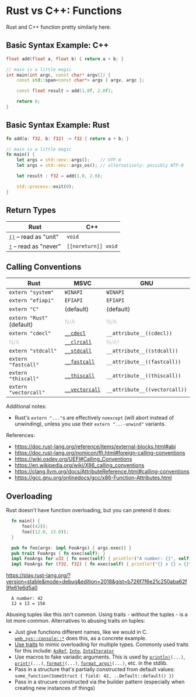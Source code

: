 # Rust vs C++: Functions

Rust and C++ function pretty similarly here.



## Basic Syntax Example: C++

```cpp
float add(float a, float b) { return a + b; }

// main is a little magic
int main(int argc, const char* argv[]) {
    const std::span<const char*> args { argv, argc };

    const float result = add(1.0f, 2.0f);

    return 0;
}
```



## Basic Syntax Example: Rust

```rust
fn add(a: f32, b: f32) -> f32 { return a + b; }

// main is a little magic
fn main() {
    let args = std::env::args();    // UTF-8
    let args = std::env::args_os(); // alternatively: possibly WTF-8

    let result : f32 = add(1.0, 2.0);

    std::process::exit(0);
}
```



## Return Types

| Rust                                                                          | C++ |
| ------------------------------------------------------------------------------| ----|
| [`()`](https://doc.rust-lang.org/std/primitive.unit.html) – read as "unit"    | `void`
| [`!`](https://doc.rust-lang.org/std/primitive.never.html) – read as "never"   | `[[noreturn]] void`



## Calling Conventions

| Rust                                  | MSVC                                                                      | GNU                                       |
| --------------------------------------| --------------------------------------------------------------------------| ------------------------------------------|
| `extern "system"`                     | `WINAPI`                                                                  | `WINAPI`                                  |
| `extern "efiapi"`                     | `EFIAPI`                                                                  | `EFIAPI`                                  |
| `extern "C"`                          | (default)                                                                 | (default)                                 |
| `extern "Rust"` (default)             | <span style="opacity: 25%">N/A</span>                                     | <span style="opacity: 25%">N/A</span>     |
| `extern "cdecl"`                      | [`__cdecl`](https://learn.microsoft.com/en-us/cpp/cpp/cdecl)              | `__attribute__((cdecl))`                  |
| <span style="opacity: 25%">N/A</span> | [`__clrcall`](https://learn.microsoft.com/en-us/cpp/cpp/clrcall)          | <span style="opacity: 25%">N/A?</span>    |
| `extern "stdcall"`                    | [`__stdcall`](https://learn.microsoft.com/en-us/cpp/cpp/stdcall)          | `__attribute__((stdcall))`                |
| `extern "fastcall"`                   | [`__fastcall`](https://learn.microsoft.com/en-us/cpp/cpp/fastcall)        | `__attribute__((fastcall))`               |
| `extern "thiscall"`                   | [`__thiscall`](https://learn.microsoft.com/en-us/cpp/cpp/thiscall)        | `__attribute__((thiscall))`               |
| `extern "vectorcall"`                 | [`__vectorcall`](https://learn.microsoft.com/en-us/cpp/cpp/vectorcall)    | `__attribute__((vectorcall))`             |

Additional notes:
-   Rust's `extern "..."`s are effectively `noexcept` (will abort instead of unwinding), unless you use their `extern "...-unwind"` variants.

References:
-   <https://doc.rust-lang.org/reference/items/external-blocks.html#abi>
-   <https://doc.rust-lang.org/nomicon/ffi.html#foreign-calling-conventions>
-   <https://wiki.osdev.org/UEFI#Calling_Conventions>
-   <https://en.wikipedia.org/wiki/X86_calling_conventions>
-   <https://clang.llvm.org/docs/AttributeReference.html#calling-conventions>
-   <https://gcc.gnu.org/onlinedocs/gcc/x86-Function-Attributes.html>



## Overloading

Rust doesn't have function overloading, but you can pretend it does:

```rust
  fn main() {
      foo((42));
      foo((12.0, 13.0));
  }

  pub fn foo(args: impl FooArgs) { args.exec() }
  pub trait FooArgs { fn exec(self); }
  impl FooArgs for u32 { fn exec(self) { println!("A number: {}", self) } }
  impl FooArgs for (f32, f32) { fn exec(self) { println!("{} x {} = {}", self.0, self.1, self.0 * self.1) } }
```
<https://play.rust-lang.org/?version=stable&mode=debug&edition=2018&gist=b726f7f6e21c250aba62f9fe61e6d5a0>
```text
  A number: 42
  12 x 13 = 156
```

Abusing tuples like this isn't common.  Using traits - *without* the tuples - is a lot more common.  Alternatives to abusing traits on tuples:

-   Just give functions different names, like we would in C.
    [`web_sys::console::*`](https://docs.rs/web-sys/latest/web_sys/console/index.html) does this, as a concrete example.
-   [Use traits](https://medium.com/@jreem/advanced-rust-using-traits-for-argument-overloading-c6a6c8ba2e17) to mimic overloading for multiple types. Commonly used traits for this include: [`AsRef`], [`Into`], [`IntoIterator`]
-   Use macros to fake variadic arguments. This is used by <code>[println!]\(...\)</code>, <code>[print!]\(...\)</code>, <code>[format!]\(...\)</code>, <code>[format_args!]\(...\)</code>, etc. in the stdlib.
-   Pass in a structure that's partially constructed from default values:
    `some_function(SomeStruct { field: 42, ..Default::default() })`
-   Pass in a strucure constructed via the builder pattern (especially when creating new instances of things)



<!-- References -->

[`AsRef`]:          https://doc.rust-lang.org/std/convert/trait.AsRef.html
[`Into`]:           https://doc.rust-lang.org/std/convert/trait.Into.html
[`IntoIterator`]:   https://doc.rust-lang.org/std/iter/trait.IntoIterator.html

[println!]:         https://doc.rust-lang.org/std/macro.println.html
[print!]:           https://doc.rust-lang.org/std/macro.print.html
[format!]:          https://doc.rust-lang.org/std/macro.format.html
[format_args!]:     https://doc.rust-lang.org/std/macro.format_args.html
